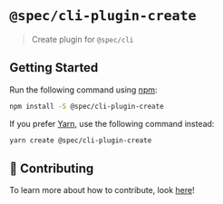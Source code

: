 # `@spec/cli-plugin-create`

> Create plugin for `@spec/cli`

## Getting Started

Run the following command using [npm](https://www.npmjs.com/):

```bash
npm install -S @spec/cli-plugin-create
```

If you prefer [Yarn](https://yarnpkg.com/en/), use the following command instead:

```bash
yarn create @spec/cli-plugin-create
```

## 🤲 Contributing

To learn more about how to contribute, look [here](/.github/CONTRIBUTING.md)!
